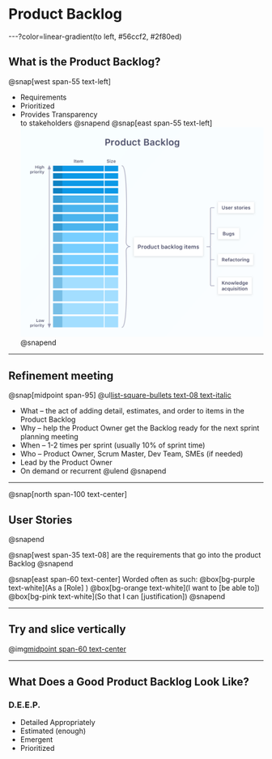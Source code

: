 # Product Backlog
---?color=linear-gradient(to left, #56ccf2, #2f80ed)
## What is the Product Backlog?
@snap[west span-55 text-left]
- Requirements
- Prioritized
- Provides Transparency<br>to stakeholders
@snapend
@snap[east span-55 text-left]
![width=250](assets/img/product-backlog.png)
@snapend

---
## Refinement meeting
@snap[midpoint span-95]
@ul[list-square-bullets text-08 text-italic](true)
- What – the act of adding detail, estimates, and order to items in the Product Backlog
- Why – help the Product Owner get the Backlog ready for the next sprint planning meeting
- When – 1-2 times per sprint (usually 10% of sprint time)
- Who – Product Owner, Scrum Master, Dev Team, SMEs (if needed)
- Lead by the Product Owner
- On demand or recurrent
@ulend
@snapend

---
@snap[north span-100 text-center]
## User Stories
@snapend

@snap[west span-35 text-08]
are the requirements that go into the product Backlog
@snapend

@snap[east span-60 text-center]
Worded often as such:
@box[bg-purple text-white](As a [Role] )
@box[bg-orange text-white](I want to [be able to])
@box[bg-pink text-white](So that I can [justification])
@snapend

---
## Try and slice vertically
@img[midpoint span-60 text-center](assets/img/vertical-slice.jpg)

---
## What Does a Good Product Backlog Look Like?
### D.E.E.P.
- Detailed Appropriately
- Estimated (enough)
- Emergent
- Prioritized
